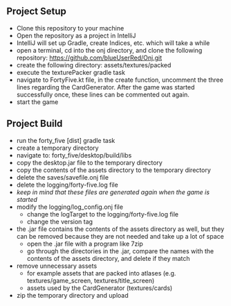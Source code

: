 
## Project Setup

- Clone this repository to your machine
- Open the repository as a project in IntelliJ
- IntelliJ will set up Gradle, create Indices, etc. which will take a while
- open a terminal, cd into the onj directory, and clone the following repository: https://github.com/blueUserRed/Onj.git
- create the following directory: assets/textures/packed
- execute the texturePacker gradle task
- navigate to FortyFive.kt file, in the create function, uncomment the three lines 
    regarding the CardGenerator. After the game was started successfully once, these lines
    can be commented out again.
- start the game

## Project Build

- run the forty_five [dist] gradle task
- create a temporary directory
- navigate to: forty_five/desktop/build/libs
- copy the desktop.jar file to the temporary directory
- copy the contents of the assets directory to the temporary directory
- delete the saves/savefile.onj file
- delete the logging/forty-five.log file
- _keep in mind that these files are generated again when the game
    is started_
- modify the logging/log_config.onj file
  - change the logTarget to the logging/forty-five.log file
  - change the version tag
- the .jar file contains the contents of the assets directory as well, but they can
    be removed because they are not needed and take up a lot of space
  - open the .jar file with a program like 7zip
  - go through the directories in the .jar, compare the names with the contents of the
      assets directory, and delete if they match
- remove unnecessary assets
  - for example assets that are packed into atlases (e.g. textures/game_screen, 
    textures/title_screen)
  - assets used by the CardGenerator (textures/cards)
- zip the temporary directory and upload
